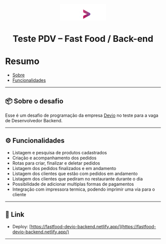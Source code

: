 <p align="center">
  <img src="https://github.com/deviobr/code-patterns/blob/main/images/devio.webp?raw=true" />
</p>

<h1 align="center">Teste PDV – Fast Food / Back-end</h1>

Resumo
=================
<!--ts-->
  * [Sobre](#-sobre-o-desafio)
   * [Funcionalidades](#%EF%B8%8F-funcionalidades)
   
<!--te-->

---

## 📦 Sobre o desafio

Esse é um desafio de programação da empresa [Devio](https://github.com/deviobr) no teste para a vaga de Desenvolvedor Backend.

---

## ⚙️ Funcionalidades

- Listagem e pesquisa de produtos cadastrados
- Criação e acompanhamento dos pedidos
- Rotas para criar, finalizar e deletar pedidos
- Listagem dos pedidos finalizados e em andamento 
- Listagem dos clientes que estão com pedidos em andamento
- Listagem dos clientes que pediram no restaurante durante o dia
- Possibilidade de adicionar multiplas formas de pagamentos
- Integração com impressora termica, podendo imprimir uma via para o cliente


---
## 🔗 Link

- Deploy: [https://fastfood-devio-backend.netlify.app/](https://fastfood-devio-backend.netlify.app/)

---
